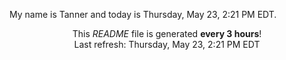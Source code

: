 My name is Tanner and today is Thursday, May 23, 2:21 PM EDT.

<p align="center">This <i>README</i> file is generated <b>every 3 hours</b>!</br>Last refresh: Thursday, May 23, 2:21 PM EDT<br /></p>
